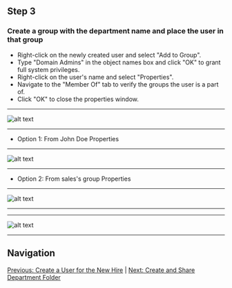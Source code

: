 ## Step 3

### Create a group with the department name and place the user in that group

- Right-click on the newly created user and select "Add to Group".
- Type "Domain Admins" in the object names box and click "OK" to grant full system privileges.
- Right-click on the user's name and select "Properties".
- Navigate to the "Member Of" tab to verify the groups the user is a part of.
- Click "OK" to close the properties window.

---

![alt text](https://github.com/hcoco1/career-2/blob/main/images/step_3.png?raw=true)

---

- Option 1: From John Doe Properties
  
---

![alt text](https://github.com/hcoco1/career-2/blob/main/images/step_3_2.png?raw=true)

---

- Option 2: From sales's group Properties
  
---

![alt text](https://github.com/hcoco1/career-2/blob/main/images/step_3_3.png?raw=true)

---

---

![alt text](https://github.com/hcoco1/career-2/blob/main/images/step_3_1.png?raw=true)

---

## Navigation

[Previous: Create a User for the New Hire](step2.md) | [Next: Create and Share Department Folder](step4.md)

